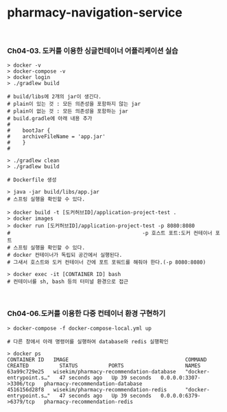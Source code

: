 # pharmacy-navigation-service

<br/>

### Ch04-03. 도커를 이용한 싱글컨테이너 어플리케이션 실습

    > docker -v  
    > docker-compose -v  
    > docker login
    > ./gradlew build
    
    # build/libs에 2개의 jar이 생긴다.
    # plain이 있는 것 : 모든 의존성을 포함하지 않는 jar
    # plain이 없는 것 : 모든 의존성을 포함하는 jar
    # build.gradle에 아래 내용 추가
    #
    #    bootJar {
    #    archiveFileName = 'app.jar'
    #    }
    #
    
    > ./gradlew clean
    > ./gradlew build
    
    # Dockerfile 생성
    
    > java -jar build/libs/app.jar
    # 스프링 실행을 확인할 수 있다.
    
    > docker build -t [도커허브ID]/application-project-test .
    > docker images
    > docker run [도커허브ID]/application-project-test -p 8080:8080
    #                                           -p 호스트 포트:도커 컨테이너 포트
    # 스프링 실행을 확인할 수 있다.                 
    # docker 컨테이너가 독립되 공간에서 실행된다.
    # 그새서 호스트와 도커 컨테이너 간에 포트 포워드를 해줘야 한다.(-p 8080:8080)
    
    > docker exec -it [CONTAINER ID] bash
    # 컨테이너를 sh, bash 등의 터미널 환경으로 접근

<br/>

### Ch04-06.도커를 이용한 다중 컨테이너 환경 구현하기
    > docker-compose -f docker-compose-local.yml up  
    
    # 다른 창에서 아래 명령어를 실행하여 database와 redis 실행확인

    > docker ps
    CONTAINER ID   IMAGE                                      COMMAND                   CREATED          STATUS          PORTS                    NAMES
    63a99c729e25   wisekim/pharmacy-recommendation-database   "docker-entrypoint.s…"   47 seconds ago   Up 39 seconds   0.0.0.0:3307->3306/tcp   pharmacy-recommendation-database
    4516156d28f8   wisekim/pharmacy-recommendation-redis      "docker-entrypoint.s…"   47 seconds ago   Up 39 seconds   0.0.0.0:6379->6379/tcp   pharmacy-recommendation-redis


